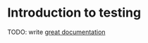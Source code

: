 # Introduction to testing

TODO: write [great documentation](http://jacobian.org/writing/what-to-write/)
